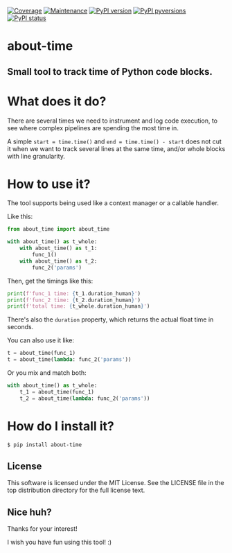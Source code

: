 [![Coverage](https://img.shields.io/badge/coverage-100%25-green.svg)]()
[![Maintenance](https://img.shields.io/badge/Maintained%3F-yes-green.svg)](https://GitHub.com/rsalmei/about-time/graphs/commit-activity)
[![PyPI version](https://img.shields.io/pypi/v/about-time.svg)](https://pypi.python.org/pypi/about-time/)
[![PyPI pyversions](https://img.shields.io/pypi/pyversions/about-time.svg)](https://pypi.python.org/pypi/about-time/)
[![PyPI status](https://img.shields.io/pypi/status/about-time.svg)](https://pypi.python.org/pypi/about-time/)

# about-time
## Small tool to track time of Python code blocks.


# What does it do?

There are several times we need to instrument and log code execution, to see where complex pipelines are spending the most time in.

A simple `start = time.time()` and `end = time.time() - start` does not cut it when we want to track several lines at the same time, and/or whole blocks with line granularity.


# How to use it?

The tool supports being used like a context manager or a callable handler.

Like this:

```python
from about_time import about_time

with about_time() as t_whole:
    with about_time() as t_1:
        func_1()
    with about_time() as t_2:
        func_2('params')
```

Then, get the timings like this:

```python
print(f'func_1 time: {t_1.duration_human}')
print(f'func_2 time: {t_2.duration_human}')
print(f'total time: {t_whole.duration_human}')
```

There's also the `duration` property, which returns the actual float time in seconds.

You can also use it like:

```python
t = about_time(func_1)
t = about_time(lambda: func_2('params'))
```

Or you mix and match both:

```python
with about_time() as t_whole:
    t_1 = about_time(func_1)
    t_2 = about_time(lambda: func_2('params'))
```


# How do I install it?

```bash
$ pip install about-time
```


## License
This software is licensed under the MIT License. See the LICENSE file in the top distribution directory for the full license text.


## Nice huh?

Thanks for your interest!

I wish you have fun using this tool! :)
